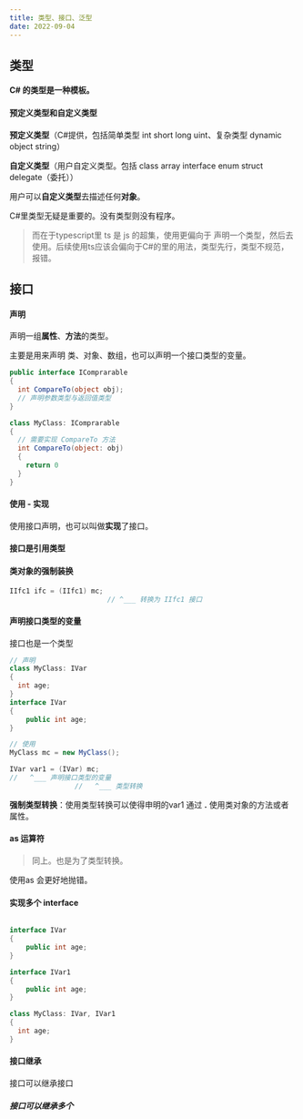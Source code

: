 ```yaml
---
title: 类型、接口、泛型
date: 2022-09-04
---
```




## 类型



#### C# 的类型是一种模板。





#### 预定义类型和自定义类型



**预定义类型**（C#提供，包括简单类型 int short long uint、复杂类型 dynamic object string）

**自定义类型**（用户自定义类型。包括 class array interface enum struct delegate（委托））

用户可以**自定义类型**去描述任何**对象**。

C#里类型无疑是重要的。没有类型则没有程序。

> 而在于typescript里 ts 是 js 的超集，使用更偏向于 声明一个类型，然后去使用。后续使用ts应该会偏向于C#的里的用法，类型先行，类型不规范，报错。



## 接口



#### 声明

声明一组**属性**、**方法**的类型。

主要是用来声明 类、对象、数组，也可以声明一个接口类型的变量。

```c#
public interface IComprarable
{
  int CompareTo(object obj); 
  // 声明参数类型与返回值类型
}

class MyClass: IComprarable
{
  // 需要实现 CompareTo 方法
  int CompareTo(object: obj)
  {
    return 0
  }
}
```



#### 使用 - 实现

使用接口声明，也可以叫做**实现**了接口。



#### 接口是引用类型



#### 类对象的强制装换

```c#
IIfc1 ifc = (IIfc1) mc;
						// ^___ 转换为 IIfc1 接口

```



#### 声明接口类型的变量

接口也是一个类型



```c#
// 声明
class MyClass: IVar
{
  int age;
}
interface IVar
{
	public int age;
}

// 使用
MyClass mc = new MyClass();

IVar var1 = (IVar) mc;
//   ^___ 声明接口类型的变量
				//   ^___ 类型转换
```



**强制类型转换**：使用类型转换可以使得申明的var1 通过 **.** 使用类对象的方法或者属性。



#### as 运算符

> 同上。也是为了类型转换。

使用as 会更好地抛错。



#### 实现多个 interface

```c#

interface IVar
{
	public int age;
}

interface IVar1
{
	public int age;
}

class MyClass: IVar, IVar1
{
  int age;
}
```



#### 接口继承

接口可以继承接口

##### 接口可以继承多个
